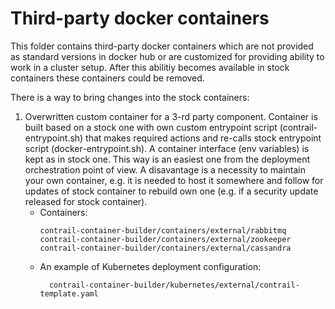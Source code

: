 # Third-party docker containers

This folder contains third-party docker containers which are not provided as standard versions in docker hub or are customized for providing ability to work in a cluster setup.
After this abilitiy becomes available in stock containers these containers could be removed.

There is a way to bring changes into the stock containers:

1. Overwritten custom container for a 3-rd party component.
Container is built based on a stock one with own custom entrypoint script (contrail-entrypoint.sh) that makes required actions and re-calls stock entrypoint script (docker-entrypoint.sh). A container interface (env variables) is kept as in stock one.
This way is an easiest one from the deployment orchestration point of view. A disavantage is a necessity to maintain your own container, e.g. it is needed to host it somewhere and follow for updates of stock container to rebuild own one (e.g. if a security update released for stock container).
    - Containers:
        ```
        contrail-container-builder/containers/external/rabbitmq
        contrail-container-builder/containers/external/zookeeper
        contrail-container-builder/containers/external/cassandra
        ```
    - An example of Kubernetes deployment configuration:
      ```
        contrail-container-builder/kubernetes/external/contrail-template.yaml
      ```
